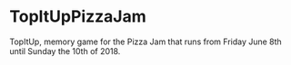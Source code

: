 # TopItUpPizzaJam
TopItUp, memory game for the Pizza Jam that runs from Friday June 8th until Sunday the 10th of 2018.

